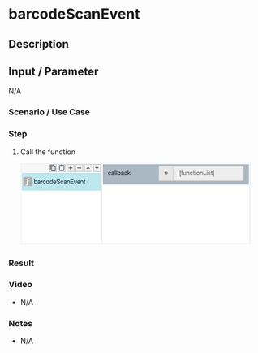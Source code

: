 
# barcodeScanEvent

## Description



## Input / Parameter

N/A

### Scenario / Use Case



### Step

1. Call the function

    ![](../../../../document/function/Device/barcodeScanEvent/barcodeScanEvent-step-1.png?raw=true)

    
### Result



### Video

- N/A
<!--[![Video](http://i.imgur.com/Ot5DWAW.png)](https://youtu.be/StTqXEQ2l-Y?t=35s)-->

### Notes

- N/A